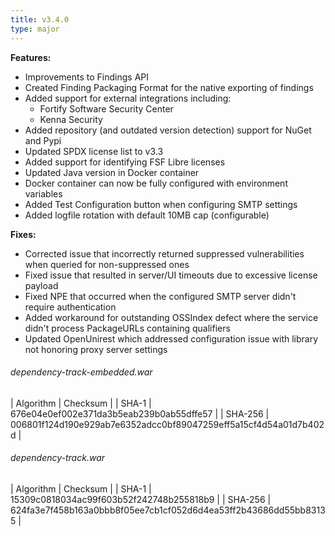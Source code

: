 ```yaml
---
title: v3.4.0
type: major
---
```


**Features:**

* Improvements to Findings API
* Created Finding Packaging Format for the native exporting of findings
* Added support for external integrations including:
  * Fortify Software Security Center
  * Kenna Security
* Added repository (and outdated version detection) support for NuGet and Pypi
* Updated SPDX license list to v3.3
* Added support for identifying FSF Libre licenses
* Updated Java version in Docker container
* Docker container can now be fully configured with environment variables
* Added Test Configuration button when configuring SMTP settings
* Added logfile rotation with default 10MB cap (configurable)

**Fixes:**

* Corrected issue that incorrectly returned suppressed vulnerabilities when queried for non-suppressed ones
* Fixed issue that resulted in server/UI timeouts due to excessive license payload
* Fixed NPE that occurred when the configured SMTP server didn't require authentication
* Added workaround for outstanding OSSIndex defect where the service didn't process PackageURLs containing qualifiers
* Updated OpenUnirest which addressed configuration issue with library not honoring proxy server settings


###### dependency-track-embedded.war

| Algorithm | Checksum |
| SHA-1     | 676e04e0ef002e371da3b5eab239b0ab55dffe57 |
| SHA-256   | 006801f124d190e929ab7e6352adcc0bf89047259eff5a15cf4d54a01d7b402d |

###### dependency-track.war

| Algorithm | Checksum |
| SHA-1     | 15309c0818034ac99f603b52f242748b255818b9 |
| SHA-256   | 624fa3e7f458b163a0bbb8f05ee7cb1cf052d6d4ea53ff2b43686dd55bb83135 |
